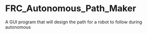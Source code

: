 FRC_Autonomous_Path_Maker
=========================

A GUI program that will design the path for a robot to follow during autonomous
